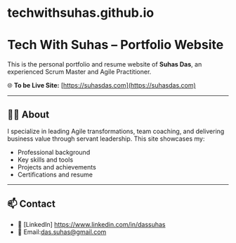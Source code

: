 # techwithsuhas.github.io
# Tech With Suhas – Portfolio Website

This is the personal portfolio and resume website of **Suhas Das**, an experienced Scrum Master and Agile Practitioner.

🌐 **To be Live Site:** [https://suhasdas.com](https://suhasdas.com)

---

## 👨‍💻 About

I specialize in leading Agile transformations, team coaching, and delivering business value through servant leadership. This site showcases my:

- Professional background
- Key skills and tools
- Projects and achievements
- Certifications and resume

---

## 📫 Contact

- 🔗 [LinkedIn] https://www.linkedin.com/in/dassuhas
- 📧 Email:das.suhas@gmail.com
